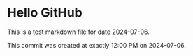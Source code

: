 # Hello GitHub
This is a test markdown file for date 2024-07-06.

This commit was created at exactly 12:00 PM on 2024-07-06.

